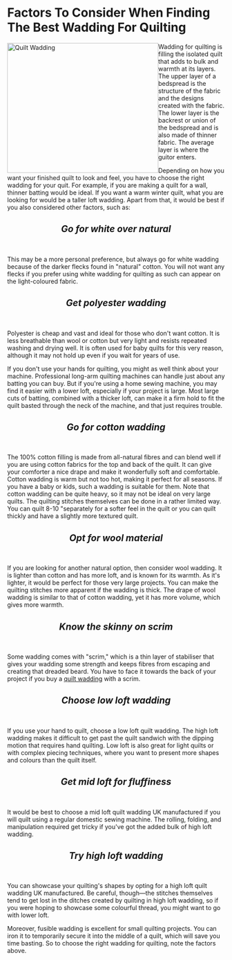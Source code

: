 # Factors To Consider When Finding The Best Wadding For Quilting
<img src="https://64.media.tumblr.com/58cf33786a8b3d059932fda75bb4c84d/8c71c1b46d95f13a-f9/s1280x1920/995796449356d5ab7e1dbee6bb2267d9640403e9.jpg" alt="Quilt Wadding" style="float:left;width:350px;height:300px;">

Wadding for quilting is filling the isolated quilt that adds to bulk and warmth at its layers.  The upper layer of a bedspread is the structure of the fabric and the designs created with the fabric.  The lower layer is the backrest or union of the bedspread and is also made of thinner fabric.  The average layer is where the guitor enters. 

Depending on how you want your finished quilt to look and feel, you have to choose the right wadding for your quit. For example, if you are making a quilt for a wall, thinner batting would be ideal. If you want a warm winter quilt, what you are looking for would be a taller loft wadding. Apart from that, it would be best if you also considered other factors, such as:

<h2><center><i><b>Go for white over natural</b></i></center></h2><br>

This may be a more personal preference, but always go for white wadding because of the darker flecks found in "natural" cotton. You will not want any flecks if you prefer using white wadding for quilting as such can appear on the light-coloured fabric.

<h2><center><i><b>Get polyester wadding</b></i></center></h2><br>

Polyester is cheap and vast and ideal for those who don't want cotton. It is less breathable than wool or cotton but very light and resists repeated washing and drying well. It is often used for baby quilts for this very reason, although it may not hold up even if you wait for years of use.

If you don't use your hands for quilting, you might as well think about your machine. Professional long-arm quilting machines can handle just about any batting you can buy. But if you're using a home sewing machine, you may find it easier with a lower loft, especially if your project is large. Most large cuts of batting, combined with a thicker loft, can make it a firm hold to fit the quilt basted through the neck of the machine, and that just requires trouble.

<h2><center><i><b>Go for cotton wadding</b></i></center></h2><br>

The 100% cotton filling is made from all-natural fibres and can blend well if you are using cotton fabrics for the top and back of the quilt. It can give your comforter a nice drape and make it wonderfully soft and comfortable. Cotton wadding is warm but not too hot, making it perfect for all seasons. If you have a baby or kids, such a wadding is suitable for them. Note that cotton wadding can be quite heavy, so it may not be ideal on very large quilts. The quilting stitches themselves can be done in a rather limited way. You can quilt 8-10 "separately for a softer feel in the quilt or you can quilt thickly and have a slightly more textured quilt.

<h2><center><i><b>Opt for wool material</b></i></center></h2><br>

If you are looking for another natural option, then consider wool wadding. It is lighter than cotton and has more loft, and is known for its warmth. As it's lighter, it would be perfect for those very large projects. You can make the quilting stitches more apparent if the wadding is thick. The drape of wool wadding is similar to that of cotton wadding, yet it has more volume, which gives more warmth.

<h2><center><i><b>Know the skinny on scrim</b></i></center></h2><br>

Some wadding comes with "scrim," which is a thin layer of stabiliser that gives your wadding some strength and keeps fibres from escaping and creating that dreaded beard. You have to face it towards the back of your project if you buy a <a href="https://www.doughtysonline.co.uk">quilt wadding</a>  with a scrim.

<h2><center><i><b>Choose low loft wadding</b></i></center></h2><br>

If you use your hand to quilt, choose a low loft quilt wadding. The high loft wadding makes it difficult to get past the quilt sandwich with the dipping motion that requires hand quilting. Low loft is also great for light quilts or with complex piecing techniques, where you want to present more shapes and colours than the quilt itself.

<h2><center><i><b>Get mid loft for fluffiness</b></i></center></h2><br>

It would be best to choose a mid loft quilt wadding UK manufactured if you will quilt using a regular domestic sewing machine. The rolling, folding, and manipulation required get tricky if you've got the added bulk of high loft wadding.

<h2><center><i><b>Try high loft wadding</b></i></center></h2><br>

You can showcase your quilting's shapes by opting for a high loft quilt wadding UK manufactured. Be careful, though—the stitches themselves tend to get lost in the ditches created by quilting in high loft wadding, so if you were hoping to showcase some colourful thread, you might want to go with lower loft.

Moreover, fusible wadding is excellent for small quilting projects. You can iron it to temporarily secure it into the middle of a quilt, which will save you time basting. So to choose the right wadding for quilting, note the factors above.
